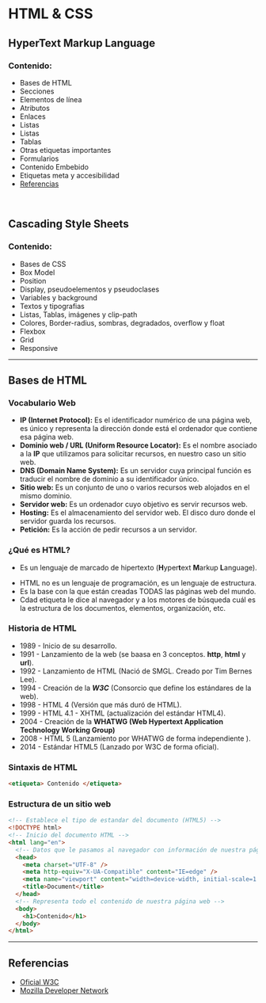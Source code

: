 # HTML & CSS

## HyperText Markup Language

### Contenido:

- Bases de HTML
- Secciones
- Elementos de línea
- Atributos
- Enlaces
- Listas
- Listas
- Tablas
- Otras etiquetas importantes
- Formularios
- Contenido Embebido
- Etiquetas meta y accesibilidad
- [Referencias](#referencias)

<br>

## Cascading Style Sheets

### Contenido:

- Bases de CSS
- Box Model
- Position
- Display, pseudoelementos y pseudoclases
- Variables y background
- Textos y tipografias
- Listas, Tablas, imágenes y clip-path
- Colores, Border-radius, sombras, degradados, overflow y float
- Flexbox
- Grid
- Responsive

---

## Bases de HTML

### Vocabulario Web

- **IP (Internet Protocol):** Es el identificador numérico de una página web, es único y representa la dirección donde está el ordenador que contiene esa página web.
- **Dominio web / URL (Uniform Resource Locator):** Es el nombre asociado a la **IP** que utilizamos para solicitar recursos, en nuestro caso un sitio web.
- **DNS (Domain Name System):** Es un servidor cuya principal función es traducir el nombre de dominio a su identificador único.
- **Sitio web:** Es un conjunto de uno o varios recursos web alojados en el mismo dominio.
- **Servidor web:** Es un ordenador cuyo objetivo es servir recursos web.
- **Hosting:** Es el almacenamiento del servidor web. El disco duro donde el servidor guarda los recursos.
- **Petición:** Es la acción de pedir recursos a un servidor.

### ¿Qué es HTML?

- Es un lenguaje de marcado de hipertexto (**H**yper**t**ext **M**arkup **L**anguage).

* HTML no es un lenguaje de programación, es un lenguaje de estructura.
* Es la base con la que están creadas TODAS las páginas web del mundo.
* Cdad etiqueta le dice al navegador y a los motores de búsqueda cuál es la estructura de los documentos, elementos, organización, etc.

### Historia de HTML

- 1989 - Inicio de su desarrollo.
- 1991 - Lanzamiento de la web (se baasa en 3 conceptos. **http**, **html** y **url**).
- 1992 - Lanzamiento de HTML (Nació de SMGL. Creado por Tim Bernes Lee).
- 1994 - Creación de la **_W3C_** (Consorcio que define los estándares de la web).
- 1998 - HTML 4 (Versión que más duró de HTML).
- 1999 - HTML 4.1 - XHTML (actualización del estándar HTML4).
- 2004 - Creación de la **WHATWG (Web Hypertext Application Technology Working Group)**
- 2008 - HTML 5 (Lanzamiento por WHATWG de forma independiente ).
- 2014 - Estándar HTML5 (Lanzado por W3C de forma oficial).

### Sintaxis de HTML

```html
<etiqueta> Contenido </etiqueta>
```

### Estructura de un sitio web

```html
<!-- Establece el tipo de estandar del documento (HTML5) -->
<!DOCTYPE html>
<!-- Inicio del documento HTML -->
<html lang="en">
  <!-- Datos que le pasamos al navegador con información de nuestra página -->
  <head>
    <meta charset="UTF-8" />
    <meta http-equiv="X-UA-Compatible" content="IE=edge" />
    <meta name="viewport" content="width=device-width, initial-scale=1.0" />
    <title>Document</title>
  </head>
  <!-- Representa todo el contenido de nuestra página web -->
  <body>
    <h1>Contenido</h1>
  </body>
</html>
```

---

## Referencias

- [Oficial W3C](https://www.w3.org/TR/html52/introduction.html)
- [Mozilla Developer Network](https://developer.mozilla.org/es/docs/Web/HTML)
